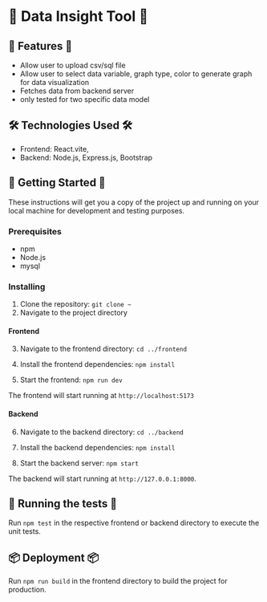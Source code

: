 # 🌟 Data Insight Tool 🌟

## 🌟 Features 🌟

- Allow user to upload csv/sql file
- Allow user to select data variable, graph type, color to generate graph for data visualization
- Fetches data from backend server
- only tested for two specific data model

## 🛠️ Technologies Used 🛠️

- Frontend: React.vite,
- Backend: Node.js, Express.js, Bootstrap

## 🚀 Getting Started 🚀

These instructions will get you a copy of the project up and running on your local machine for development and testing purposes.

### Prerequisites

- npm
- Node.js
- mysql

### Installing

1. Clone the repository: `git clone ~`
2. Navigate to the project directory

#### Frontend

3. Navigate to the frontend directory: 
`cd ../frontend`

4. Install the frontend dependencies: 
`npm install`

5. Start the frontend: 
`npm run dev`

The frontend will start running at `http://localhost:5173`

#### Backend

6. Navigate to the backend directory: 
`cd ../backend`

7. Install the backend dependencies: 
`npm install`

8. Start the backend server: 
`npm start`

The backend will start running at `http://127.0.0.1:8000`.

## 🧪 Running the tests 🧪

Run `npm test` in the respective frontend or backend directory to execute the unit tests.

## 📦 Deployment 📦

Run `npm run build` in the frontend directory to build the project for production.

